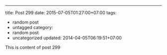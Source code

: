 ---
title: Post 299
date: 2015-07-05T01:27:00+07:00
tags:
  - random post
  - untagged
category:
  - random post
  - uncategorized
updated: 2014-04-05T06:19:51+07:00

This is content of post 299